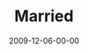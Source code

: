 ---
layout: message
category: message
series: "Typecast"
title: "Married"
date: 2009-12-06-00-00
message_id: 593
audio: "http://s3.amazonaws.com/crossroads-media/message/audio/Typecast4.mp3"
audio-duration: "29:32"
description: "Chuck Mingo shares principles that lead to healthy, thriving marriages."
video: "http://s3.amazonaws.com/crossroads-media/message/video/Typecast4.mp4"
video-duration: "29:32"
video-image: "http://s3.amazonaws.com/crossroads-media/images/Typecast4-still.jpg"
notes-description: ""
notes: "http://s3.amazonaws.com/crossroads-media/documents/SN_12_05-06_09.pdf"
notes-title: "Married"
program: "http://s3.amazonaws.com/crossroads-media/documents/12_05-06_09Program.pdf"
explicit: false
---